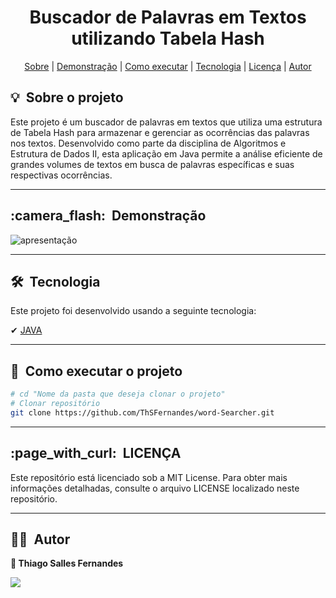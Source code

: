 <h1 align="center"> Buscador de Palavras em Textos utilizando Tabela Hash </h1>

<div align="center">
	<a href="#about">Sobre</a> |
	<a href="#demo">Demonstração</a> |
	<a href="#installation">Como executar</a> |
	<a href="#technologie">Tecnologia</a> |
	<a href="#licence">Licença</a> |
	<a href="#author">Autor</a>
</div>

<h2 id="about">💡&nbsp; Sobre o projeto</h2>
Este projeto é um buscador de palavras em textos que utiliza uma estrutura de Tabela Hash para armazenar e gerenciar as ocorrências das palavras nos textos. Desenvolvido como parte da disciplina de Algoritmos e Estrutura de Dados II, esta aplicação em Java permite a análise eficiente de grandes volumes de textos em busca de palavras específicas e suas respectivas ocorrências.

---
<h2 id="demo">:camera_flash:&nbsp; Demonstração</h2>

![apresentação](https://github.com/ThSFernandes/word-Searcher/assets/112223120/70c646e4-f8b2-4bc6-bcbd-7ebfb28ecf29)

-----

<h2 id="technologie">🛠&nbsp; Tecnologia</h2>

Este projeto foi desenvolvido usando a seguinte tecnologia:

✔ [JAVA](https://www.coursera.org/learn/orientacao-a-objetos-com-java)

---
<h2 id="installation">🚀&nbsp; Como executar o projeto</h2>

```bash
# cd "Nome da pasta que deseja clonar o projeto"
# Clonar repositório
git clone https://github.com/ThSFernandes/word-Searcher.git
```
---
<h2 id="licence">:page_with_curl:&nbsp; LICENÇA</h2>
Este repositório está licenciado sob a MIT License. Para obter mais informações detalhadas, consulte o arquivo LICENSE localizado neste repositório.

---

<h2 id="author">👨‍💻&nbsp; Autor</h2>

<b> 👤 Thiago Salles Fernandes<b>
<div style="display: inline_block">
  <a href="https://www.linkedin.com/in/thiago-salles-33a2b01ab" target="_blank"><img src="https://img.shields.io/badge/-LinkedIn-%230077B5?style=for-the-badge&logo=linkedin&logoColor=white" target="_blank"></a> 


